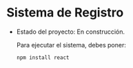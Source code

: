 # Sistema de Registro</h1>

  - Estado del proyecto: En construcción.

    Para ejecutar el sistema, debes poner:

    ``` npm install react ```
